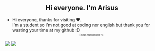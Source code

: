 <div align="left">
    <h2 align="center">Hi everyone. I'm Arisus</h2>

- Hi everyone, thanks for visiting ❤️. <br>
I'm a student so i'm not good at coding nor
english but thank you for wasting your time
at my github :D<sub><sub><sub><sub><b>i mean real welcome :'></b></sub></sub></sub></sub>
<a href="https://github.com/NTT1906">
  <img align="center" src="https://github-readme-stats.vercel.app/api?username=NTT1906&theme=dark&show_icons=true" />
</a>
<a href="https://github.com/NTT1906">
  <img align="center" src="https://github-readme-stats.vercel.app/api/top-langs/?username=NTT1906&theme=dark&show_icons=true&layout=compact" />
</a>
</div>
